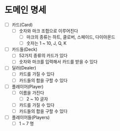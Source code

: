 # 도메인 명세
- [ ] 카드(Card)
  - [ ] 숫자와 마크 조합으로 이루어진다
    - [ ] 마크의 종류는 하트, 클로버, 스페이드, 다이아몬드
    - [ ] 숫자는 1 ~ 10, J, Q, K
- [ ] 카드들(Deck)
  - [ ] 52가지 종류의 카드가 있다
  - [ ] 숫자와 마크를 입력해서 카드를 받을 수 있다
- [ ] 딜러(Dealer)
  - [ ] 카드를 가질 수 있다
  - [ ] 카드들의 합을 구할 수 있다
- [ ] 플레이어(Player)
  - [ ] 이름을 가진다 
    - [ ] 2 ~ 10 글자
  - [ ] 카드를 가질 수 있다
  - [ ] 카드들의 합을 구할 수 있다
- [ ] 플레이어들(Players)
  - [ ] 1 ~ 7 명
